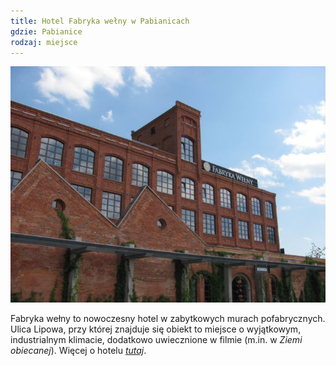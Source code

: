 ```yaml
---
title: Hotel Fabryka wełny w Pabianicach
gdzie: Pabianice
rodzaj: miejsce
---
```

![Hotel Fabryka wełny w Pabianicach](/foto/plenery/pabianice-hotel.jpg)

Fabryka wełny to nowoczesny hotel w zabytkowych murach pofabrycznych. Ulica Lipowa, przy której znajduje się obiekt to miejsce o wyjątkowym, industrialnym klimacie, dodatkowo uwiecznione w filmie (m.in. w *Ziemi obiecanej*). Więcej o hotelu [*tutaj*](http://www.fabrykawelny.pl/).